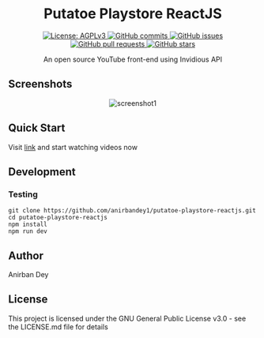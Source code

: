 <h1 align="center"> Putatoe Playstore ReactJS </h1>

<p align="center">
  <a href="https://www.gnu.org/licenses/agpl-3.0.en.html">
    <img alt="License: AGPLv3" src="https://shields.io/badge/License-AGPL%20v3-blue.svg">
  </a>
  <a href="https://github.com/anirbandey1/putatoe-playstore-reactjs/commits/master">
    <img alt="GitHub commits" src="https://img.shields.io/github/commit-activity/y/anirbandey1/putatoe-playstore-reactjs?color=red&label=commits">
  </a>
  <a href="https://github.com/anirbandey1/putatoe-playstore-reactjs/issues">
    <img alt="GitHub issues" src="https://img.shields.io/github/issues/anirbandey1/putatoe-playstore-reactjs?color=important">
  </a>
  <a href="https://github.com/anirbandey1/putatoe-playstore-reactjs/pulls">
    <img alt="GitHub pull requests" src="https://img.shields.io/github/issues-pr/anirbandey1/putatoe-playstore-reactjs?color=blueviolet">
  </a>
  <a href="https://github.com/anirbandey1/putatoe-playstore-reactjs/stargazers">
    <img alt="GitHub stars" src="https://img.shields.io/github/stars/anirbandey1/putatoe-playstore-reactjs?style=social">
  </a>
</p>
 
<p align="center">
An open source YouTube front-end using Invidious API
</p>

## Screenshots
<div align="center" style=""> 

  <img alt="screenshot1" style="max-width:40vw;" src="https://awesomedev12.github.io/assets/putatoe-playstore-reactjs/screenshots/screenshot1.png">

</div>

## Quick Start
Visit 
<a href="https://anirbandey1.github.io/putatoe-playstore-reactjs/">link</a>
and start watching videos now

## Development

### Testing

```
git clone https://github.com/anirbandey1/putatoe-playstore-reactjs.git
cd putatoe-playstore-reactjs
npm install
npm run dev
```


## Author

<a href = "https://anirbandey1.github.io/site" style="text-decoration: none; color: inherit;">Anirban Dey</a>

## License

This project is licensed under the GNU General Public License v3.0 - see the LICENSE.md file for details
